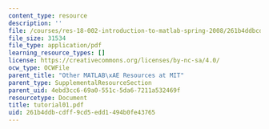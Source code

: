 ```yaml
---
content_type: resource
description: ''
file: /courses/res-18-002-introduction-to-matlab-spring-2008/261b4ddbcdff9cd5edd1494b0fe43765_tutorial01.pdf
file_size: 31534
file_type: application/pdf
learning_resource_types: []
license: https://creativecommons.org/licenses/by-nc-sa/4.0/
ocw_type: OCWFile
parent_title: "Other MATLAB\xAE Resources at MIT"
parent_type: SupplementalResourceSection
parent_uid: 4ebd3cc6-69a0-551c-5da6-7211a532469f
resourcetype: Document
title: tutorial01.pdf
uid: 261b4ddb-cdff-9cd5-edd1-494b0fe43765
---
```

